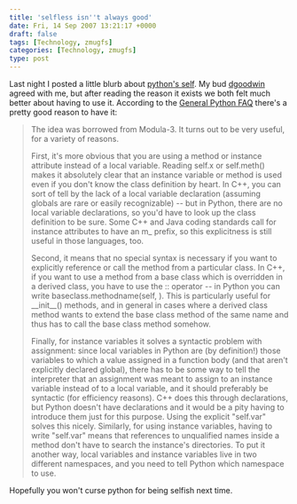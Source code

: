 ```yaml
---
title: 'selfless isn''t always good'
date: Fri, 14 Sep 2007 13:21:17 +0000
draft: false
tags: [Technology, zmugfs]
categories: [Technology, zmugfs]
type: post
---
```


Last night I posted a little blurb about [python's self](http://zeusville.wordpress.com/2007/09/13/self/). My bud [dgoodwin](http://dgoodwin.dangerouslyinc.com/) agreed with me, but after reading the reason it exists we both felt much better about having to use it. According to the [General Python FAQ](http://www.python.org/doc/faq/general/#why-must-self-be-used-explicitly-in-method-definitions-and-calls) there's a pretty good reason to have it:

> The idea was borrowed from Modula-3. It turns out to be very useful, for a variety of reasons.
> 
> First, it's more obvious that you are using a method or instance attribute instead of a local variable. Reading self.x or self.meth() makes it absolutely clear that an instance variable or method is used even if you don't know the class definition by heart. In C++, you can sort of tell by the lack of a local variable declaration (assuming globals are rare or easily recognizable) -- but in Python, there are no local variable declarations, so you'd have to look up the class definition to be sure. Some C++ and Java coding standards call for instance attributes to have an m\_ prefix, so this explicitness is still useful in those languages, too.
> 
> Second, it means that no special syntax is necessary if you want to explicitly reference or call the method from a particular class. In C++, if you want to use a method from a base class which is overridden in a derived class, you have to use the :: operator -- in Python you can write baseclass.methodname(self, ). This is particularly useful for \_\_init\_\_() methods, and in general in cases where a derived class method wants to extend the base class method of the same name and thus has to call the base class method somehow.
> 
> Finally, for instance variables it solves a syntactic problem with assignment: since local variables in Python are (by definition!) those variables to which a value assigned in a function body (and that aren't explicitly declared global), there has to be some way to tell the interpreter that an assignment was meant to assign to an instance variable instead of to a local variable, and it should preferably be syntactic (for efficiency reasons). C++ does this through declarations, but Python doesn't have declarations and it would be a pity having to introduce them just for this purpose. Using the explicit "self.var" solves this nicely. Similarly, for using instance variables, having to write "self.var" means that references to unqualified names inside a method don't have to search the instance's directories. To put it another way, local variables and instance variables live in two different namespaces, and you need to tell Python which namespace to use.

Hopefully you won't curse python for being selfish next time.